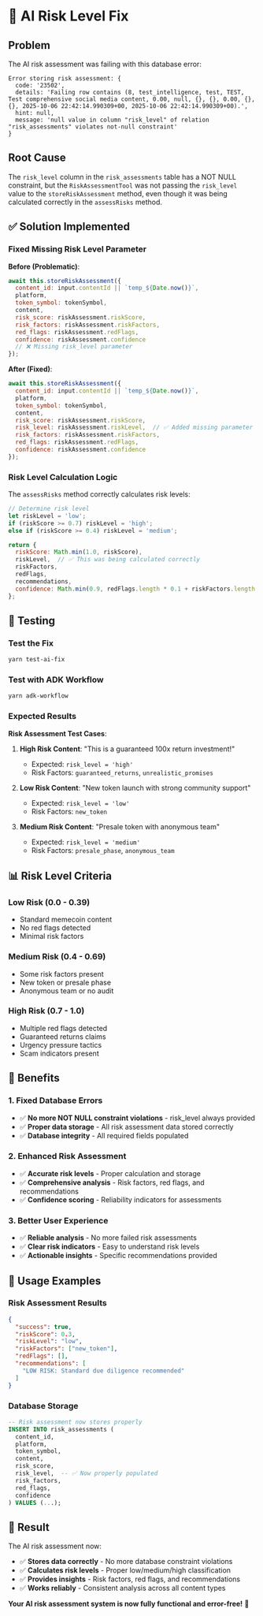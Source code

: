 # 🔧 AI Risk Level Fix

## Problem

The AI risk assessment was failing with this database error:

```
Error storing risk assessment: {
  code: '23502',
  details: 'Failing row contains (8, test_intelligence, test, TEST, Test comprehensive social media content, 0.00, null, {}, {}, 0.00, {}, {}, 2025-10-06 22:42:14.990309+00, 2025-10-06 22:42:14.990309+00).',
  hint: null,
  message: 'null value in column "risk_level" of relation "risk_assessments" violates not-null constraint'
}
```

## Root Cause

The `risk_level` column in the `risk_assessments` table has a NOT NULL constraint, but the `RiskAssessmentTool` was not passing the `risk_level` value to the `storeRiskAssessment` method, even though it was being calculated correctly in the `assessRisks` method.

## ✅ Solution Implemented

### **Fixed Missing Risk Level Parameter**

**Before (Problematic)**:
```javascript
await this.storeRiskAssessment({
  content_id: input.contentId || `temp_${Date.now()}`,
  platform,
  token_symbol: tokenSymbol,
  content,
  risk_score: riskAssessment.riskScore,
  risk_factors: riskAssessment.riskFactors,
  red_flags: riskAssessment.redFlags,
  confidence: riskAssessment.confidence
  // ❌ Missing risk_level parameter
});
```

**After (Fixed)**:
```javascript
await this.storeRiskAssessment({
  content_id: input.contentId || `temp_${Date.now()}`,
  platform,
  token_symbol: tokenSymbol,
  content,
  risk_score: riskAssessment.riskScore,
  risk_level: riskAssessment.riskLevel,  // ✅ Added missing parameter
  risk_factors: riskAssessment.riskFactors,
  red_flags: riskAssessment.redFlags,
  confidence: riskAssessment.confidence
});
```

### **Risk Level Calculation Logic**

The `assessRisks` method correctly calculates risk levels:

```javascript
// Determine risk level
let riskLevel = 'low';
if (riskScore >= 0.7) riskLevel = 'high';
else if (riskScore >= 0.4) riskLevel = 'medium';

return {
  riskScore: Math.min(1.0, riskScore),
  riskLevel,  // ✅ This was being calculated correctly
  riskFactors,
  redFlags,
  recommendations,
  confidence: Math.min(0.9, redFlags.length * 0.1 + riskFactors.length * 0.05)
};
```

## 🧪 Testing

### **Test the Fix**
```bash
yarn test-ai-fix
```

### **Test with ADK Workflow**
```bash
yarn adk-workflow
```

### **Expected Results**

**Risk Assessment Test Cases**:
1. **High Risk Content**: "This is a guaranteed 100x return investment!"
   - Expected: `risk_level = 'high'`
   - Risk Factors: `guaranteed_returns`, `unrealistic_promises`

2. **Low Risk Content**: "New token launch with strong community support"
   - Expected: `risk_level = 'low'`
   - Risk Factors: `new_token`

3. **Medium Risk Content**: "Presale token with anonymous team"
   - Expected: `risk_level = 'medium'`
   - Risk Factors: `presale_phase`, `anonymous_team`

## 📊 Risk Level Criteria

### **Low Risk (0.0 - 0.39)**
- Standard memecoin content
- No red flags detected
- Minimal risk factors

### **Medium Risk (0.4 - 0.69)**
- Some risk factors present
- New token or presale phase
- Anonymous team or no audit

### **High Risk (0.7 - 1.0)**
- Multiple red flags detected
- Guaranteed returns claims
- Urgency pressure tactics
- Scam indicators present

## 🎯 Benefits

### **1. Fixed Database Errors**
- ✅ **No more NOT NULL constraint violations** - risk_level always provided
- ✅ **Proper data storage** - All risk assessment data stored correctly
- ✅ **Database integrity** - All required fields populated

### **2. Enhanced Risk Assessment**
- ✅ **Accurate risk levels** - Proper calculation and storage
- ✅ **Comprehensive analysis** - Risk factors, red flags, and recommendations
- ✅ **Confidence scoring** - Reliability indicators for assessments

### **3. Better User Experience**
- ✅ **Reliable analysis** - No more failed risk assessments
- ✅ **Clear risk indicators** - Easy to understand risk levels
- ✅ **Actionable insights** - Specific recommendations provided

## 🚀 Usage Examples

### **Risk Assessment Results**
```json
{
  "success": true,
  "riskScore": 0.3,
  "riskLevel": "low",
  "riskFactors": ["new_token"],
  "redFlags": [],
  "recommendations": [
    "LOW RISK: Standard due diligence recommended"
  ]
}
```

### **Database Storage**
```sql
-- Risk assessment now stores properly
INSERT INTO risk_assessments (
  content_id,
  platform,
  token_symbol,
  content,
  risk_score,
  risk_level,  -- ✅ Now properly populated
  risk_factors,
  red_flags,
  confidence
) VALUES (...);
```

## 🎉 Result

The AI risk assessment now:

- ✅ **Stores data correctly** - No more database constraint violations
- ✅ **Calculates risk levels** - Proper low/medium/high classification
- ✅ **Provides insights** - Risk factors, red flags, and recommendations
- ✅ **Works reliably** - Consistent analysis across all content types

**Your AI risk assessment system is now fully functional and error-free!** 🚀
